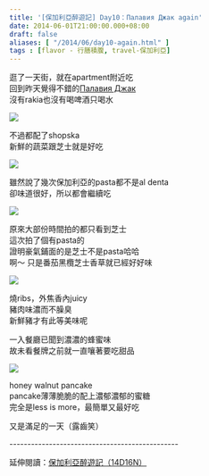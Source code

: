 ```yaml
---
title: '[保加利亞醉遊記] Day10：Палавия Джак again'
date: 2014-06-01T21:00:00.000+08:00
draft: false
aliases: [ "/2014/06/day10-again.html" ]
tags : [flavor - 行膳積腹, travel-保加利亞]
---
```


逛了一天街，就在apartment附近吃  
回到昨天覺得不錯的[Палавия Джак](https://hidie.net/bulgaria9d/)  
沒有rakia也沒有喝啤酒只喝水  

![](/images/bulgaria10f1.jpg)

不過都配了shopska  
新鮮的蔬菜跟芝士就是好吃  

![](/images/bulgaria10f2.jpg)

雖然說了幾次保加利亞的pasta都不是al denta  
卻味道很好，所以都會繼續吃  

![](/images/bulgaria10f3.jpg)

原來大部份時間拍的都只看到芝士  
這次拍了個有pasta的  
證明豪氣鋪面的是芝士不是pasta哈哈  
啊～ 只是番茄黑欖芝士香草就已經好好味  

![](/images/bulgaria10f4.jpg)

燒ribs，外焦香內juicy  
豬肉味濃而不臊臭  
新鮮豬才有此等美味呢  
  
一入餐廳已聞到濃濃的蜂蜜味  
故未看餐牌之前就一直嚷著要吃甜品  

![](/images/bulgaria10f5.jpg)

honey walnut pancake  
pancake薄薄脆脆的配上濃郁濃郁的蜜糖  
完全是less is more，最簡單又最好吃  
  
又是滿足的一天（露齒笑）  
  
\-----------------------------------------------  
  
延伸閱讀：[保加利亞醉遊記（14D16N）](https://hidie.net/bulgaria14d16n/)
